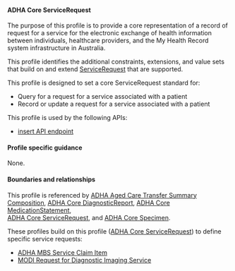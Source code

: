 #### ADHA Core ServiceRequest
The purpose of this profile is to provide a core representation of a record of request for a service for the electronic exchange of health information between individuals, healthcare providers, and the My Health Record system infrastructure in Australia.

This profile identifies the additional constraints, extensions, and value sets that build on and extend [ServiceRequest](http://hl7.org/fhir/R4/list.html) that are supported. 

This profile is designed to set a core ServiceRequest standard for:
* Query for a request for a service associated with a patient
* Record or update a request for a service associated with a patient

This profile is used by the following APIs:
* [insert API endpoint](StructureDefinition-TBD-1.html)


#### Profile specific guidance
None.


#### Boundaries and relationships
This profile is referenced by 
[ADHA Aged Care Transfer Summary Composition](StructureDefinition-dh-composition-acts-1.html), 
[ADHA Core DiagnosticReport](StructureDefinition-dh-diagnosticreport-core-1.html), 
[ADHA Core MedicationStatement](StructureDefinition-dh-medicationstatement-core-1.html),  
[ADHA Core ServiceRequest](StructureDefinition-dh-servicerequest-core-1.html), and 
[ADHA Core Specimen](StructureDefinition-dh-specimen-core-1.html).

These profiles build on this profile ([ADHA Core ServiceRequest](StructureDefinition-dh-list-core-1.html)) to define specific service requests:
* [ADHA MBS Service Claim Item](StructureDefinition-dh-servicerequest-mbs-claim-1.html)
* [MODI Request for Diagnostic Imaging Service](StructureDefinition-dh-servicerequest-modi-1.html)

